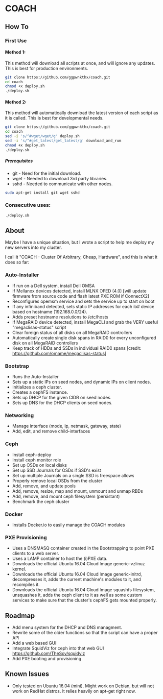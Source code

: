 # COACH
## How To
### First Use
#### Method 1:
This method will download all scripts at once, and will ignore any updates. This is best for production environments.
```bash
git clone https://github.com/ggpwnkthx/coach.git
cd coach
chmod +x deploy.sh
./deploy.sh
```
#### Method 2:
This method will automatically download the latest version of each script as it is called. This is best for developmental needs.
```bash
git clone https://github.com/ggpwnkthx/coach.git
cd coach
sed -i 's/^#wget/wget/g' deploy.sh
sed -i 's/^#get_latest/get_latest/g' download_and_run
chmod +x deploy.sh
./deploy.sh
```
##### Prerequisites
* git - Need for the initial download.
* wget - Needed to download 3rd party libraries.
* sshd - Needed to communicate with other nodes.
```bash
sudo apt-get install git wget sshd
```

### Consecutive uses:
```bash
./deploy.sh
```

## About
Maybe I have a unique situation, but I wrote a script to help me deploy my new servers into my cluster.

I call it "COACH - Cluster Of Arbitrary, Cheap, Hardware", and this is what it does so far:

### Auto-Installer
* If run on a Dell system, install Dell OMSA
* If Mellanox devices detected, install MLNX OFED (4.0) [will update firmware from source code and flash latest PXE ROM if ConnectX2]
* Reconfigures opemsm service and sets the service up to start on boot
* If any infiniband detected, sets static IP addresses for each ib# device based on hostname (192.168.0.0/24).
* Adds preset hostname resolutions to /etc/hosts
* If MegaRAID device detected, install MegaCLI and grab the VERY useful "megaclisas-status" script
* Clear foreign status of all disks on all MegaRAID controllers
* Automatically create single disk spans in RAID0 for every unconfigured disk on all MegaRAID controllers
* Keep track of HDDs and SSDs in individual RAID0 spans [credit: https://github.com/omame/megaclisas-status]

### Bootstrap
* Runs the Auto-Installer
* Sets up a static IPs on seed nodes, and dynamic IPs on client nodes.
* Initializes a ceph cluster.
* Creates a cephFS instance.
* Sets up DHCP for the given CIDR on seed nodes.
* Sets up DNS for the DHCP clients on seed nodes.

### Networking
* Manage interface (mode, ip, netmask, gateway, state)
* Add, edit, and remove child-interfaces

### Ceph
* Install ceph-deploy
* Install ceph monitor role
* Set up OSDs on local disks
* Set up SSD Journals for OSDs if SSD's exist
* Set up multiple Journals on a single SSD is freespace allows
* Properly remove local OSDs from the cluster
* Add, remove, and update pools
* Add, remove, resize, map and mount, unmount and unmap RBDs
* Add, remove, and mount ceph filesystem (persistant)
* Benchmark the ceph cluster

### Docker
* Installs Docker.io to easily manage the COACH modules

### PXE Provisioning
* Uses a DNSMASQ container created in the Bootstrapping to point PXE clients to a web server.
* Uses a LAMP container to host the (i)PXE data.
* Downloads the official Ubuntu 16.04 Cloud Image generic-vzlinuz kernel.
* Downloads the official Ubuntu 16.04 Cloud Image generic-initrd, decompresses it, adds the current machine's modules to it, and recompiles it.
* Downloads the official Ubuntu 16.04 Cloud Image squashfs filesystem, unsquashes it, adds the ceph client to it as well as some custom services to make sure that the cluster's cephFS gets mounted properly.

## Roadmap
* Add menu system for the DHCP and DNS managment.
* Rewrite some of the older functions so that the script can have a proper API
* Add a web based GUI
* Integrate SquidViz for ceph into that web GUI https://github.com/TheSov/squidviz
* Add PXE booting and provisioning

## Known Issues
* Only tested on Ubuntu 16.04 (mini). Might work on Debian, but will not work on RedHat distros. It relies heavily on apt-get right now.
